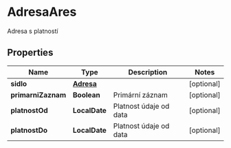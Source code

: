 

# AdresaAres

Adresa s platností

## Properties

| Name | Type | Description | Notes |
|------------ | ------------- | ------------- | -------------|
|**sidlo** | [**Adresa**](Adresa.md) |  |  [optional] |
|**primarniZaznam** | **Boolean** | Primární záznam |  [optional] |
|**platnostOd** | **LocalDate** | Platnost údaje od data |  [optional] |
|**platnostDo** | **LocalDate** | Platnost údaje od data |  [optional] |




